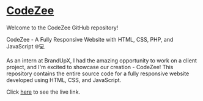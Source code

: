 
# [CodeZee](https://codezee.in/)

Welcome to the CodeZee GitHub repository!

CodeZee - A Fully Responsive Website with HTML, CSS, PHP, and JavaScript 🌐💻

As an intern at BrandUpX, I had the amazing opportunity to work on a client project, and I'm excited to showcase our creation - CodeZee! This repository contains the entire source code for a fully responsive website developed using HTML, CSS, and JavaScript.

Click [here](https://codezee.in/) to see the live link.

